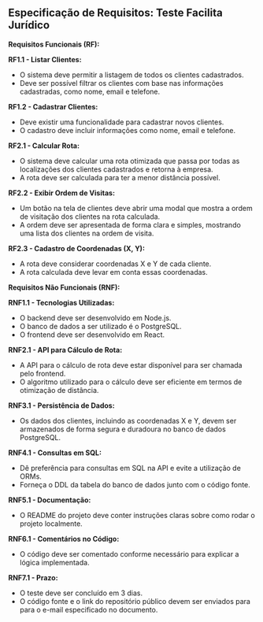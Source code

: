 ## Especificação de Requisitos: Teste Facilita Jurídico

**Requisitos Funcionais (RF):**

**RF1.1 - Listar Clientes:**
- O sistema deve permitir a listagem de todos os clientes cadastrados.
- Deve ser possível filtrar os clientes com base nas informações cadastradas, como nome, email e telefone.

**RF1.2 - Cadastrar Clientes:**
- Deve existir uma funcionalidade para cadastrar novos clientes.
- O cadastro deve incluir informações como nome, email e telefone.

**RF2.1 - Calcular Rota:**
- O sistema deve calcular uma rota otimizada que passa por todas as localizações dos clientes cadastrados e retorna à empresa.
- A rota deve ser calculada para ter a menor distância possível.

**RF2.2 - Exibir Ordem de Visitas:**
- Um botão na tela de clientes deve abrir uma modal que mostra a ordem de visitação dos clientes na rota calculada.
- A ordem deve ser apresentada de forma clara e simples, mostrando uma lista dos clientes na ordem de visita.

**RF2.3 - Cadastro de Coordenadas (X, Y):**
- A rota deve considerar coordenadas X e Y de cada cliente.
- A rota calculada deve levar em conta essas coordenadas.

**Requisitos Não Funcionais (RNF):**

**RNF1.1 - Tecnologias Utilizadas:**
- O backend deve ser desenvolvido em Node.js.
- O banco de dados a ser utilizado é o PostgreSQL.
- O frontend deve ser desenvolvido em React.

**RNF2.1 - API para Cálculo de Rota:**
- A API para o cálculo de rota deve estar disponível para ser chamada pelo frontend.
- O algoritmo utilizado para o cálculo deve ser eficiente em termos de otimização de distância.

**RNF3.1 - Persistência de Dados:**
- Os dados dos clientes, incluindo as coordenadas X e Y, devem ser armazenados de forma segura e duradoura no banco de dados PostgreSQL.

**RNF4.1 - Consultas em SQL:**
- Dê preferência para consultas em SQL na API e evite a utilização de ORMs.
- Forneça o DDL da tabela do banco de dados junto com o código fonte.

**RNF5.1 - Documentação:**
- O README do projeto deve conter instruções claras sobre como rodar o projeto localmente.

**RNF6.1 - Comentários no Código:**
- O código deve ser comentado conforme necessário para explicar a lógica implementada.

**RNF7.1 - Prazo:**
- O teste deve ser concluído em 3 dias.
- O código fonte e o link do repositório público devem ser enviados para  para o e-mail especificado no documento.